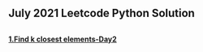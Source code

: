 <h2>July 2021 Leetcode Python Solution<h2>
<h4><a href="https://github.com/adibalveer/Coding-Decoded/blob/patch-6/July2021/python/Find%20k%20closest%20elements">1.Find k closest elements-Day2</a></h4>

